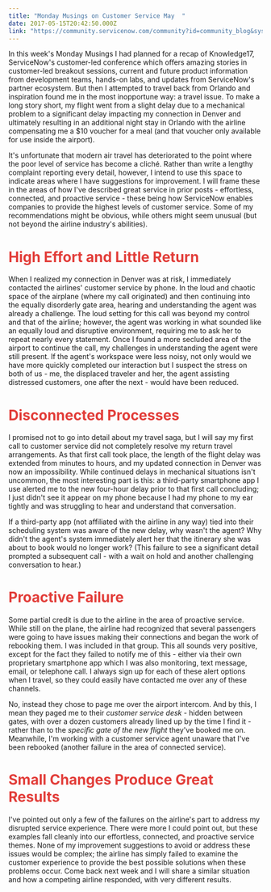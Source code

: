 ```yaml
---
title: "Monday Musings on Customer Service May  "
date: 2017-05-15T20:42:50.000Z
link: "https://community.servicenow.com/community?id=community_blog&sys_id=689ceae1dbd0dbc01dcaf3231f961977"
---
```

<p>In this week's Monday Musings I had planned for a recap of Knowledge17, ServiceNow's customer-led conference which offers amazing stories in customer-led breakout sessions, current and future product information from development teams, hands-on labs, and updates from ServiceNow's partner ecosystem. But then I attempted to travel back from Orlando and inspiration found me in the most inopportune way: a travel issue. To make a long story short, my flight went from a slight delay due to a mechanical problem to a significant delay impacting my connection in Denver and ultimately resulting in an additional night stay in Orlando with the airline compensating me a $10 voucher for a meal (and that voucher only available for use inside the airport).</p><p></p><p>It's unfortunate that modern air travel has deteriorated to the point where the poor level of service has become a cliché. Rather than write a lengthy complaint reporting every detail, however, I intend to use this space to indicate areas where I have suggestions for improvement. I will frame these in the areas of how I've described great service in prior posts - effortless, connected, and proactive service - these being how ServiceNow enables companies to provide the highest levels of customer service. Some of my recommendations might be obvious, while others might seem unusual (but not beyond the airline industry's abilities). </p><p></p><h1><span style="color: #e23d39;">High Effort and Little Return</span></h1><p>When I realized my connection in Denver was at risk, I immediately contacted the airlines' customer service by phone. In the loud and chaotic space of the airplane (where my call originated) and then continuing into the equally disorderly gate area, hearing and understanding the agent was already a challenge. The loud setting for this call was beyond my control and that of the airline; however, the agent was working in what sounded like an equally loud and disruptive environment, requiring me to ask her to repeat nearly every statement. Once I found a more secluded area of the airport to continue the call, my challenges in understanding the agent were still present. If the agent's workspace were less noisy, not only would we have more quickly completed our interaction but I suspect the stress on both of us - me, the displaced traveler and her, the agent assisting distressed customers, one after the next - would have been reduced.</p><p></p><h1><span style="color: #e23d39;">Disconnected Processes</span></h1><p>I promised not to go into detail about my travel saga, but I will say my first call to customer service did not completely resolve my return travel arrangements. As that first call took place, the length of the flight delay was extended from minutes to hours, and my updated connection in Denver was now an impossibility. While continued delays in mechanical situations isn't uncommon, the most interesting part is this: a third-party smartphone app I use alerted me to the new four-hour delay prior to that first call concluding; I just didn't see it appear on my phone because I had my phone to my ear tightly and was struggling to hear and understand that conversation.</p><p></p><p>If a third-party app (not affiliated with the airline in any way) tied into their scheduling system was aware of the new delay, why wasn't the agent? Why didn't the agent's system immediately alert her that the itinerary she was about to book would no longer work? (This failure to see a significant detail prompted a subsequent call - with a wait on hold and another challenging conversation to hear.)</p><p></p><h1><span style="color: #e23d39;">Proactive Failure</span></h1><p>Some partial credit is due to the airline in the area of proactive service. While still on the plane, the airline had recognized that several passengers were going to have issues making their connections and began the work of rebooking them. I was included in that group. This all sounds very positive, except for the fact they failed to notify me of this - either via their own proprietary smartphone app which I was also monitoring, text message, email, or telephone call. I always sign up for each of these alert options when I travel, so they could easily have contacted me over any of these channels.</p><p></p><p>No, instead they chose to page me over the airport intercom. And by this, I mean they paged me to their <em>customer service desk</em> - hidden between gates, with over a dozen customers already lined up by the time I find it - rather than to the <em>specific gate of the new flight</em> they've booked me on. Meanwhile, I'm working with a customer service agent unaware that I've been rebooked (another failure in the area of connected service).</p><p></p><h1><span style="color: #e23d39;">Small Changes Produce Great Results</span></h1><p>I've pointed out only a few of the failures on the airline's part to address my disrupted service experience. There were more I could point out, but these examples fall cleanly into our effortless, connected, and proactive service themes. None of my improvement suggestions to avoid or address these issues would be complex; the airline has simply failed to examine the customer experience to provide the best possible solutions when these problems occur. Come back next week and I will share a similar situation and how a competing airline responded, with very different results.</p>